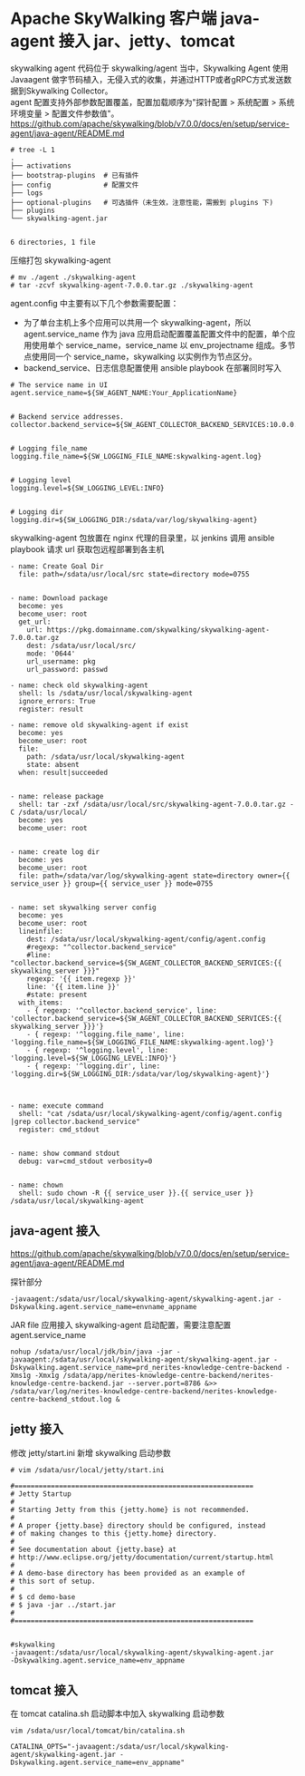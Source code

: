 # Apache SkyWalking 客户端 java-agent 接入 jar、jetty、tomcat
skywalking agent 代码位于 skywalking/agent 当中，Skywalking Agent 使用 Javaagent 做字节码植入，无侵入式的收集，并通过HTTP或者gRPC方式发送数据到Skywalking Collector。</br>
agent 配置支持外部参数配置覆盖，配置加载顺序为"探针配置 > 系统配置 > 系统环境变量 > 配置文件参数值"。</br>
https://github.com/apache/skywalking/blob/v7.0.0/docs/en/setup/service-agent/java-agent/README.md
```
# tree -L 1
.
├── activations
├── bootstrap-plugins  # 已有插件
├── config             # 配置文件
├── logs
├── optional-plugins   # 可选插件（未生效，注意性能，需搬到 plugins 下)
├── plugins
└── skywalking-agent.jar   


6 directories, 1 file
```
压缩打包 skywalking-agent
```
# mv ./agent ./skywalking-agent
# tar -zcvf skywalking-agent-7.0.0.tar.gz ./skywalking-agent
```
agent.config 中主要有以下几个参数需要配置：
* 为了单台主机上多个应用可以共用一个 skywalking-agent，所以 agent.service_name 作为 java 应用启动配置覆盖配置文件中的配置，单个应用使用单个 service_name，service_name 以 env_projectname 组成。多节点使用同一个 service_name，skywalking 以实例作为节点区分。
* backend_service、日志信息配置使用 ansible playbook 在部署同时写入


```
# The service name in UI
agent.service_name=${SW_AGENT_NAME:Your_ApplicationName}  


# Backend service addresses.
collector.backend_service=${SW_AGENT_COLLECTOR_BACKEND_SERVICES:10.0.0.57:11800}


# Logging file_name
logging.file_name=${SW_LOGGING_FILE_NAME:skywalking-agent.log}


# Logging level
logging.level=${SW_LOGGING_LEVEL:INFO}


# Logging dir
logging.dir=${SW_LOGGING_DIR:/sdata/var/log/skywalking-agent}
```
skywalking-agent 包放置在 nginx 代理的目录里，以 jenkins 调用 ansible playbook 请求 url 获取包远程部署到各主机
```
- name: Create Goal Dir
  file: path=/sdata/usr/local/src state=directory mode=0755


- name: Download package
  become: yes
  become_user: root
  get_url:
    url: https://pkg.domainname.com/skywalking/skywalking-agent-7.0.0.tar.gz
    dest: /sdata/usr/local/src/
    mode: '0644'
    url_username: pkg
    url_password: passwd
    
- name: check old skywalking-agent
  shell: ls /sdata/usr/local/skywalking-agent
  ignore_errors: True
  register: result
  
- name: remove old skywalking-agent if exist
  become: yes
  become_user: root
  file:
    path: /sdata/usr/local/skywalking-agent
    state: absent
  when: result|succeeded


- name: release package
  shell: tar -zxf /sdata/usr/local/src/skywalking-agent-7.0.0.tar.gz -C /sdata/usr/local/
  become: yes
  become_user: root


- name: create log dir
  become: yes
  become_user: root
  file: path=/sdata/var/log/skywalking-agent state=directory owner={{ service_user }} group={{ service_user }} mode=0755


- name: set skywalking server config
  become: yes
  become_user: root
  lineinfile:
    dest: /sdata/usr/local/skywalking-agent/config/agent.config
    #regexp: "^collector.backend_service"
    #line: "collector.backend_service=${SW_AGENT_COLLECTOR_BACKEND_SERVICES:{{ skywalking_server }}}"
    regexp: '{{ item.regexp }}'
    line: '{{ item.line }}'
    #state: present
  with_items:
    - { regexp: '^collector.backend_service', line: 'collector.backend_service=${SW_AGENT_COLLECTOR_BACKEND_SERVICES:{{ skywalking_server }}}'}
    - { regexp: '^logging.file_name', line: 'logging.file_name=${SW_LOGGING_FILE_NAME:skywalking-agent.log}'}
    - { regexp: '^logging.level', line: 'logging.level=${SW_LOGGING_LEVEL:INFO}'}
    - { regexp: '^logging.dir', line: 'logging.dir=${SW_LOGGING_DIR:/sdata/var/log/skywalking-agent}'}
    


- name: execute command
  shell: "cat /sdata/usr/local/skywalking-agent/config/agent.config |grep collector.backend_service"
  register: cmd_stdout


- name: show command stdout
  debug: var=cmd_stdout verbosity=0


- name: chown
  shell: sudo chown -R {{ service_user }}.{{ service_user }} /sdata/usr/local/skywalking-agent
````




## java-agent 接入
https://github.com/apache/skywalking/blob/v7.0.0/docs/en/setup/service-agent/java-agent/README.md </br>

探针部分
```
-javaagent:/sdata/usr/local/skywalking-agent/skywalking-agent.jar -Dskywalking.agent.service_name=envname_appname
```
JAR file 应用接入 skywalking-agent 启动配置，需要注意配置 agent.service_name
```
nohup /sdata/usr/local/jdk/bin/java -jar -javaagent:/sdata/usr/local/skywalking-agent/skywalking-agent.jar -Dskywalking.agent.service_name=prd_nerites-knowledge-centre-backend -Xms1g -Xmx1g /sdata/app/nerites-knowledge-centre-backend/nerites-knowledge-centre-backend.jar --server.port=8786 &>> /sdata/var/log/nerites-knowledge-centre-backend/nerites-knowledge-centre-backend_stdout.log &
```


## jetty 接入
修改 jetty/start.ini 新增 skywalking 启动参数
```
# vim /sdata/usr/local/jetty/start.ini

#===========================================================
# Jetty Startup
#
# Starting Jetty from this {jetty.home} is not recommended.
#
# A proper {jetty.base} directory should be configured, instead
# of making changes to this {jetty.home} directory.
#
# See documentation about {jetty.base} at
# http://www.eclipse.org/jetty/documentation/current/startup.html
#
# A demo-base directory has been provided as an example of
# this sort of setup.
#
# $ cd demo-base
# $ java -jar ../start.jar
#
#===========================================================


#skywalking
-javaagent:/sdata/usr/local/skywalking-agent/skywalking-agent.jar
-Dskywalking.agent.service_name=env_appname
```
## tomcat 接入
在 tomcat catalina.sh 启动脚本中加入 skywalking 启动参数
```
vim /sdata/usr/local/tomcat/bin/catalina.sh

CATALINA_OPTS="-javaagent:/sdata/usr/local/skywalking-agent/skywalking-agent.jar -Dskywalking.agent.service_name=env_appname"
```
